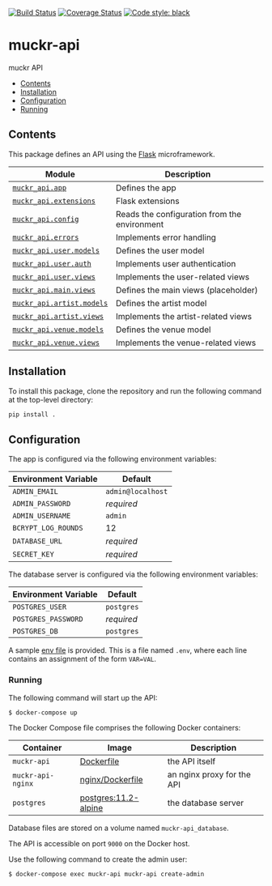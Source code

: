 [![Build Status](https://img.shields.io/travis/cjolowicz/muckr-api.svg?style=flat-square)](https://travis-ci.org/cjolowicz/muckr-api)
[![Coverage Status](https://img.shields.io/coveralls/cjolowicz/muckr-api.svg?style=flat-square)](https://coveralls.io/github/cjolowicz/muckr-api?branch=master)
[![Code style: black](https://img.shields.io/badge/code%20style-black-000000.svg?style=flat-square)](https://github.com/ambv/black)

# muckr-api

muckr API

- [Contents](#contents)
- [Installation](#installation)
- [Configuration](#configuration)
- [Running](#running)

## Contents

This package defines an API using the [Flask](http://flask.pocoo.org/)
microframework.

| Module                                                  | Description                                  |
| ---                                                     | ---                                          |
| [`muckr_api.app`](muckr_api/app.py)                     | Defines the app                              |
| [`muckr_api.extensions`](muckr_api/extensions.py)       | Flask extensions                             |
| [`muckr_api.config`](muckr_api/config.py)               | Reads the configuration from the environment |
| [`muckr_api.errors`](muckr_api/errors.py)               | Implements error handling                    |
| [`muckr_api.user.models`](muckr_api/user/models.py)     | Defines the user model                       |
| [`muckr_api.user.auth`](muckr_api/user/auth.py)         | Implements user authentication               |
| [`muckr_api.user.views`](muckr_api/user/views.py)       | Implements the user-related views            |
| [`muckr_api.main.views`](muckr_api/main/views.py)       | Defines the main views (placeholder)         |
| [`muckr_api.artist.models`](muckr_api/artist/models.py) | Defines the artist model                     |
| [`muckr_api.artist.views`](muckr_api/artist/views.py)   | Implements the artist-related views          |
| [`muckr_api.venue.models`](muckr_api/venue/models.py)   | Defines the venue model                      |
| [`muckr_api.venue.views`](muckr_api/venue/views.py)     | Implements the venue-related views           |

## Installation

To install this package, clone the repository and run the following command at
the top-level directory:

```sh
pip install .
```

## Configuration

The app is configured via the following environment variables:

| Environment Variable | Default           |
| ---                  | ---               |
| `ADMIN_EMAIL`        | `admin@localhost` |
| `ADMIN_PASSWORD`     | *required*        |
| `ADMIN_USERNAME`     | `admin`           |
| `BCRYPT_LOG_ROUNDS`  | 12                |
| `DATABASE_URL`       | *required*        |
| `SECRET_KEY`         | *required*        |

The database server is configured via the following environment variables:

| Environment Variable | Default    |
| ---                  | ---        |
| `POSTGRES_USER`      | `postgres` |
| `POSTGRES_PASSWORD`  | *required* |
| `POSTGRES_DB`        | `postgres` |

A sample [env file](.env.sample) is provided. This is a file named
`.env`, where each line contains an assignment of the form `VAR=VAL`.

### Running

The following command will start up the API:

```sh
$ docker-compose up
```

The Docker Compose file comprises the following Docker containers:

| Container         | Image                                                                                                                                 | Description                      |
| ---               | ---                                                                                                                                   | ---                              |
| `muckr-api`       | [Dockerfile](Dockerfile)                                                                                                              | the API itself                   |
| `muckr-api-nginx` | [nginx/Dockerfile](nginx/Dockerfile)                                                                                                  | an nginx proxy for the API       |
| `postgres`        | [postgres:11.2-alpine](https://github.com/docker-library/postgres/blob/6c3b27f1433ad81675afb386a182098dc867e3e8/11/alpine/Dockerfile) | the database server              |

Database files are stored on a volume named `muckr-api_database`.

The API is accessible on port `9000` on the Docker host.

Use the following command to create the admin user:

```sh
$ docker-compose exec muckr-api muckr-api create-admin
```
